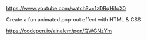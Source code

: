 https://www.youtube.com/watch?v=1zDRqHifoX0

Create a fun animated pop-out effect with HTML & CSS

https://codepen.io/ainalem/pen/QWGNzYm
